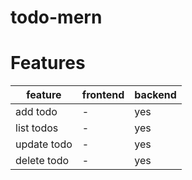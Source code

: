 # todo-mern

# Features


| feature | frontend | backend
|---------|---------|---------|
|add todo| - |yes |
|list todos|-|yes|
|update todo|-|yes|
|delete todo|-|yes|

